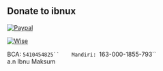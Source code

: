 
## Donate to ibnux

[![Paypal](https://img.shields.io/badge/Donate-PayPal-green.svg)](https://paypal.me/ibnux)

[![Wise](https://img.shields.io/badge/Wise-394e79?style=for-the-badge&logo=wise&logoColor=00B9FF)](https://paypal.me/ibnux)


BCA: `5410454825``   
Mandiri: `163-000-1855-793``   
a.n Ibnu Maksum